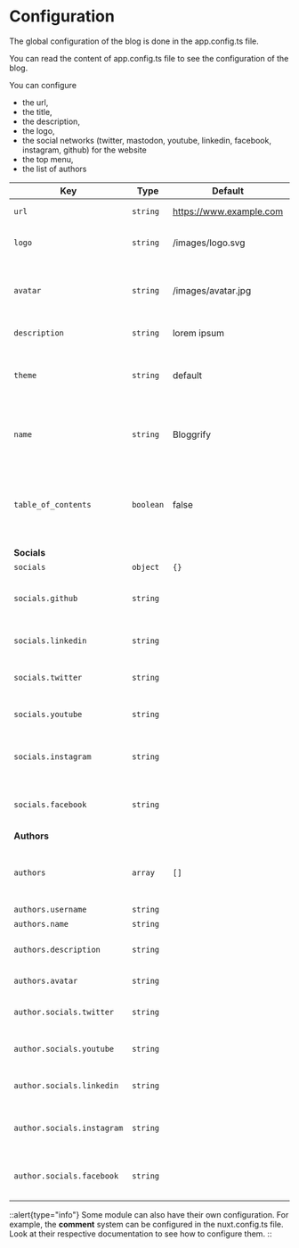 # Configuration


The global configuration of the blog is done in the app.config.ts file.

You can read the content of app.config.ts file to see the configuration of the blog.

You can configure
* the url,
* the title,
* the description,
* the logo,
* the social networks (twitter, mastodon, youtube, linkedin, facebook, instagram, github) for the website
* the top menu,
* the list of authors


| **Key**                    | **Type**  | **Default**             | **Description**                                                              |
|----------------------------|-----------|-------------------------|------------------------------------------------------------------------------|
| `url`                      | `string`  | https://www.example.com | The url of the website                                                       |
| `logo`                     | `string`  | /images/logo.svg        | The logo to be used on the header                                            |
| `avatar`                   | `string`  | /images/avatar.jpg      | The logo of the main author if there is only one author.                     |
| `description`              | `string`  | lorem ipsum             | Website description                                                          |
| `theme`                    | `string`  | default                 | The name of the theme to be used (experimental feature)                      |
| `name`                     | `string`  | Bloggrify               | Name of your website (used as a title on the index page)                     |
| `table_of_contents`        | `boolean` | false                   | wether you display the table of content on each blog post per default or not |
| **Socials**                |           |                         |                                                                              |
| `socials`                  | `object`  | `{}`                    | Social links                                                                 |
| `socials.github`           | `string`  |                         | The repository to use on GitHub links                                        |
| `socials.linkedin`         | `string`  |                         | The account to use on Linkedin links                                         |
| `socials.twitter`          | `string`  |                         | The account to use on Twitter links                                          |
| `socials.youtube`          | `string`  |                         | The channel to use on Youtube links                                          |
| `socials.instagram`        | `string`  |                         | The account to use on Instagram links                                        |
| `socials.facebook`         | `string`  |                         | The account to use on Facebook links                                         |
| **Authors**                |           |                         |                                                                              |
| `authors`                  | `array`   | `[]`                    | if you have multiple authors, you can set them here                          |
| `authors.username`         | `string`  |                         | the username                                                                 |
| `authors.name`             | `string`  |                         | The full name                                                                |
| `authors.description`      | `string`  |                         | A text describing this author                                                |
| `authors.avatar`           | `string`  |                         | An avatar for this author                                                    |
| `author.socials.twitter`   | `string`  |                         | The account to use on Twitter links                                          |
| `author.socials.youtube`   | `string`  |                         | The channel to use on Youtube links                                          |
| `author.socials.linkedin`  | `string`  |                         | The channel to use on Linkedin links                                         |
| `author.socials.instagram` | `string`  |                         | The account to use on Instagram links                                        |
| `author.socials.facebook`  | `string`  |                         | The account to use on Facebook links                                         |

::alert{type="info"}
Some module can also have their own configuration. For example, the **comment** system can be configured in the nuxt.config.ts file.  
Look at their respective documentation to see how to configure them.
::


